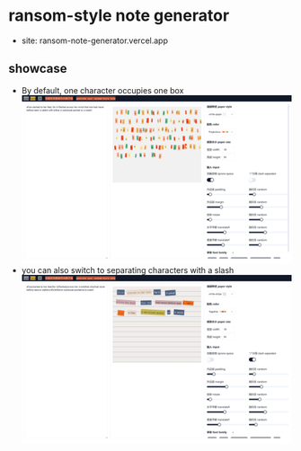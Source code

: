 # ransom-style note generator

- site: ransom-note-generator.vercel.app

## showcase

- By default, one character occupies one box
  ![showcase-no-sep](src/assets/showcase-no-sep.png)
- you can also switch to separating characters with a slash
  ![showcase-sep](src/assets/showcase-sep.png)
